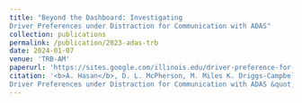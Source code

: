 ```yaml
---
title: "Beyond the Dashboard: Investigating
Driver Preferences under Distraction for Communication with ADAS"
collection: publications
permalink: /publication/2023-adas-trb
date: 2024-01-07
venue: 'TRB-AM'
paperurl: 'https://sites.google.com/illinois.edu/driver-preference-for-modes/home'
citation: '<b>A. Hasan</b>, D. L. McPherson, M. Miles K. Driggs-Campbell. &quot; Beyond the Dashboard: Investigating
Driver Preferences under Distraction for Communication with ADAS &quot; <i>ACM Conference on Automotive User Interfaces and Interactive Vehicular Applications (AutoUI)</i>, 2024 and Presented at <i>Transportation Review Board Annual Meeting (TRBAM),</i> 2024.'
---
```

